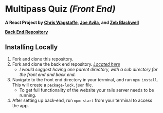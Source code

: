 # Multipass Quiz *(Front End)*
**A React Project by [Chris Wagstaffe](https://github.com/agandaur-ii), [Joe Avila](https://github.com/javila35), and [Zeb Blackwell](https://github.com/unclezap)**

**[Back End Repository](https://github.com/unclezap/multipass)**

 
## Installing Locally
1. Fork and clone this repository.
2. Fork and clone the back end repository. *[Located here](https://github.com/unclezap/multipass)* 
    * *I would suggest having one parent directory, with a sub directory for the front end and back end.*
3. Navigate to the front end directory in your terminal, and run ``` npm install ```. This will create a ```package-lock.json``` file.
    * To get full functionality of the website your rails server needs to be running.
4. After setting up back-end, run ```npm start``` from your terminal to access the app.